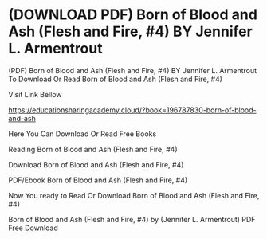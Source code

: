# (DOWNLOAD PDF) Born of Blood and Ash (Flesh and Fire, #4) BY Jennifer L. Armentrout
(PDF) Born of Blood and Ash (Flesh and Fire, #4) BY Jennifer L. Armentrout
To Download Or Read Born of Blood and Ash (Flesh and Fire, #4)

Visit Link Bellow

https://educationsharingacademy.cloud/?book=196787830-born-of-blood-and-ash

Here You Can Download Or Read Free Books

Reading Born of Blood and Ash (Flesh and Fire, #4)

Download Born of Blood and Ash (Flesh and Fire, #4)

PDF/Ebook Born of Blood and Ash (Flesh and Fire, #4)

Now You ready to Read Or Download Born of Blood and Ash (Flesh and Fire, #4)

Born of Blood and Ash (Flesh and Fire, #4) by (Jennifer L. Armentrout) PDF Free Download

